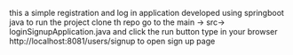 this a simple registration and log in application developed using springboot java 
to run the project clone th repo 
go to the main -> src-> loginSignupApplication.java and click the run button 
type in your browser http://localhost:8081/users/signup to open sign up page
